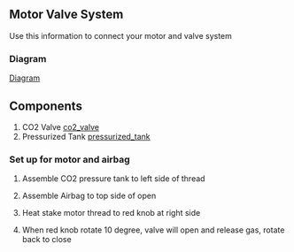 ## Motor Valve System 
Use this information to connect your motor and valve system

### Diagram
[Diagram](docs/images/diagram.png)


## Components
1. CO2 Valve
[co2_valve](../docs/images/co2_valve.png)
2. Pressurized Tank
[pressurized_tank](../docs/images/pressurized_tank.png)


### Set up for motor and airbag

1. Assemble CO2 pressure tank to left side of thread 

2. Assemble Airbag to top side of open 

3. Heat stake motor thread to red knob at right side 

4. When red knob rotate 10 degree, valve will open and release gas, rotate back to close 